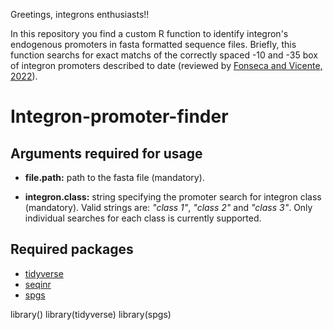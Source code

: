 

Greetings, integrons enthusiasts!!

In this repository you find a custom R function to identify integron's endogenous promoters in fasta formatted sequence files. Briefly, this function searchs for exact matchs of the correctly spaced -10 and -35 box of integron promoters described to date (reviewed by [Fonseca and Vicente, 2022](https://doi.org/10.3390/microorganisms10020224)).


# Integron-promoter-finder

## Arguments required for usage

- **file.path:** path to the fasta file (mandatory).

- **integron.class:** string specifying the promoter search for integron class (mandatory). Valid strings are: *"class 1"*, *"class 2"* and *"class 3"*. Only individual searches for each class is currently supported.


## Required packages

- [tidyverse]()
- [seqinr]()
- [spgs]()

library()
  library(tidyverse)
  library(spgs)











